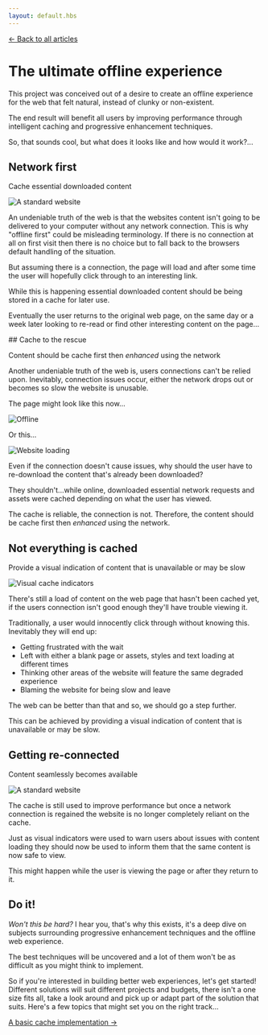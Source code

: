 ```yaml
---
layout: default.hbs
---
```


[&larr; Back to all articles](/)

# The ultimate offline experience

This project was conceived out of a desire to create an offline experience for the web that felt natural, instead of clunky or non-existent.

The end result will benefit all users by improving performance through intelligent caching and progressive enhancement techniques. 

So, that sounds cool, but what does it looks like and how would it work?...

## Network first
<p class="subtitle">
  Cache essential downloaded content
</p>

![A standard website](/assets/the-ultimate-offline-experience/standard-page.png)

An undeniable truth of the web is that the websites content isn't going to be delivered to your computer without any network connection. This is why "offline first" could be misleading terminology. If there is no connection at all on first visit then there is no choice but to fall back to the browsers default handling of the situation.

But assuming there is a connection, the page will load and after some time the user will hopefully click through to an interesting link.

While this is happening essential downloaded content should be being stored in a cache for later use.

Eventually the user returns to the original web page, on the same day or a week later looking to re-read or find other interesting content on the page...

## Cache to the rescue
<p class="subtitle">
  Content should be cache first then <i>enhanced</i> using the network
</p>

Another undeniable truth of the web is, users connections can't be relied upon. Inevitably, connection issues occur, either the network drops out or becomes so slow the website is unusable.

The page might look like this now...

![Offline](/assets/the-ultimate-offline-experience/offline.png)

Or this...

![Website loading](/assets/the-ultimate-offline-experience/loading.png)

Even if the connection doesn't cause issues, why should the user have to re-download the content that's already been downloaded?

They shouldn't...while online, downloaded essential network requests and assets were cached depending on what the user has viewed.

The cache is reliable, the connection is not. Therefore, the content should be cache first then *enhanced* using the network.

## Not everything is cached
<p class="subtitle">
  Provide a visual indication of content that is unavailable or may be slow
</p>

![Visual cache indicators](/assets/the-ultimate-offline-experience/indicators.png)

There's still a load of content on the web page that hasn't been cached yet, if the users connection isn't good enough they'll have trouble viewing it.

Traditionally, a user would innocently click through without knowing this. Inevitably they will end up:

- Getting frustrated with the wait
- Left with either a blank page or assets, styles and text loading at different times
- Thinking other areas of the website will feature the same degraded experience
- Blaming the website for being slow and leave

The web can be better than that and so, we should go a step further.

This can be achieved by providing a visual indication of content that is unavailable or may be slow.

## Getting re-connected
<p class="subtitle">
  Content seamlessly becomes available
</p>

![A standard website](/assets/the-ultimate-offline-experience/re-connected.png)

The cache is still used to improve performance but once a network connection is regained the website is no longer completely reliant on the cache.

Just as visual indicators were used to warn users about issues with content loading they should now be used to inform them that the same content is now safe to view.

This might happen while the user is viewing the page or after they return to it.

## Do it!

*Won't this be hard?* I hear you, that's why this exists, it's a deep dive on subjects surrounding progressive enhancement techniques and the offline web experience.

The best techniques will be uncovered and a lot of them won't be as difficult as you might think to implement.

So if you're interested in building better web experiences, let's get started! Different solutions will suit different projects and budgets, there isn't a one size fits all, take a look around and pick up or adapt part of the solution that suits. Here's a few topics that might set you on the right track...

[A basic cache implementation &rarr;](/a-basic-cache-implementation.html)
